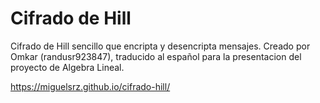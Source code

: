 # Cifrado de Hill

Cifrado de Hill sencillo que encripta y desencripta mensajes. Creado por Omkar (randusr923847), traducido al español para la presentacion del proyecto de Algebra Lineal.

https://miguelsrz.github.io/cifrado-hill/
